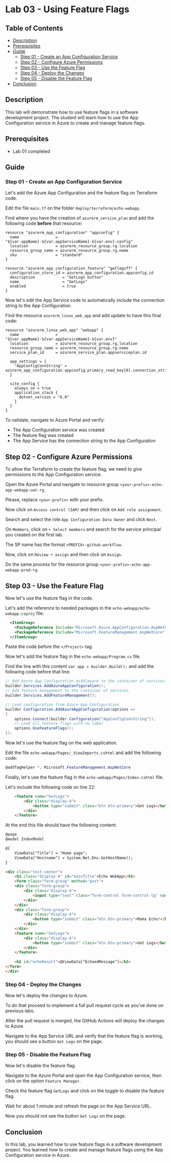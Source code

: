 # Lab 03 - Using Feature Flags

## Table of Contents

- [Description](#description)
- [Prerequisites](#prerequisites)
- [Guide](#guide)
  - [Step 01 - Create an App Configuration Service](#step-01---create-an-app-configuration-service)
  - [Step 02 - Configure Azure Permissions](#step-02---configure-azure-permissions)
  - [Step 03 - Use the Feature Flag](#step-03---use-the-feature-flag)
  - [Step 04 - Deploy the Changes](#step-04---deploy-the-changes)
  - [Step 05 - Disable the Feature Flag](#step-05---disable-the-feature-flag)
- [Conclusion](#conclusion)

## Description

This lab will demonstrate how to use feature flags in a software development project. The student will learn how to use the App Configuration service in Azure to create and manage feature flags.

## Prerequisites

- Lab 01 completed

## Guide

### Step 01 - Create an App Configuration Service

Let's add the Azure App Configuration and the feature flag on Terraform code.

Edit the file `main.tf` on the folder `deploy/terraform/echo-webapp`.

Find where you have the creation of `azurerm_service_plan` and add the following code **before** that resource:

```hcl
resource "azurerm_app_configuration" "appconfig" {
  name                = "${var.appName}-${var.appServiceName}-${var.env}-config"
  location            = azurerm_resource_group.rg.location
  resource_group_name = azurerm_resource_group.rg.name
  sku                 = "standard"
}

resource "azurerm_app_configuration_feature" "getlogsff" {
  configuration_store_id = azurerm_app_configuration.appconfig.id
  description            = "GetLogs button"
  name                   = "GetLogs"
  enabled                = true
}
```

Now let's edit the App Service code to automatically include the connection string to the App Configuration.

Find the resource `azurerm_linux_web_app` and add update to have this final code:

```hcl
resource "azurerm_linux_web_app" "webapp" {
  name                = "${var.appName}-${var.appServiceName}-${var.env}"
  location            = azurerm_resource_group.rg.location
  resource_group_name = azurerm_resource_group.rg.name
  service_plan_id     = azurerm_service_plan.appserviceplan.id

  app_settings = {
    "AppConfigConnString" = azurerm_app_configuration.appconfig.primary_read_key[0].connection_string
  }

  site_config {
    always_on = true
    application_stack {
      dotnet_version = "6.0"
    }
  }
}
```

To validate, navigate to Azure Portal and verify:

- The App Configuration service was created
- The feature flag was created
- The App Service has the connection string to the App Configuration

## Step 02 - Configure Azure Permissions

To allow the Terraform to create the feature flag, we need to give permissions to the App Configuration service.

Open the Azure Portal and navigate to resource group `<your-prefix>-echo-app-webapp-uat-rg`.

Please, replace `<your-prefix>` with your prefix.

Now click on `Access control (IAM)` and then click on `Add role assignment`.

Search and select the role `App Configuration Data Owner` and click `Next`.

On `Members`, click on `+ Select members` and search for the service principal you created on the first lab.

The SP name has the format `<PREFIX>-github-workflow`.

Now, click on `Review + assign` and then click on `Assign`.

Do the same process for the resource group `<your-prefix>-echo-app-webapp-prod-rg`.

## Step 03 - Use the Feature Flag

Now let's use the feature flag in the code.

Let's add the reference to needed packages in the `echo-webapp/echo-webapp.csproj` file:

```xml
  <ItemGroup>
    <PackageReference Include="Microsoft.Azure.AppConfiguration.AspNetCore" Version="7.2.0" />
    <PackageReference Include="Microsoft.FeatureManagement.AspNetCore" Version="3.3.1" />
  </ItemGroup>
```

Paste the code before the `</Project>` tag.

Now let's add the feature flag in the `echo-webapp/Program.cs` file.

Find the line with this content `var app = builder.Build();` and add the following code before that line:

```csharp
// Add Azure App Configuration middleware to the container of services.
builder.Services.AddAzureAppConfiguration();
// Add feature management to the container of services.
builder.Services.AddFeatureManagement();

// Load configuration from Azure App Configuration
builder.Configuration.AddAzureAppConfiguration(options =>
{
    options.Connect(builder.Configuration["AppConfigConnString"]);
    // Load all feature flags with no label
    options.UseFeatureFlags();
});
```

Now let's use the feature flag on the web application.

Edit the file `echo-webapp/Pages/_ViewImports.cshtml` and add the following code:

```csharp
@addTagHelper *, Microsoft.FeatureManagement.AspNetCore
```

Finally, let's use the feature flag in the `echo-webapp/Pages/Index.cshtml` file.

Let's include the following code on line 22:

```html
    <feature name="GetLogs">
        <div class="display-4">
            <button type="submit" class="btn btn-primary">Get Logs</button>
        </div>
    </feature>
```

At the end this file should have the following content:

```html
@page
@model IndexModel

@{
    ViewData["Title"] = "Home page";
    ViewData["Hostname"] = System.Net.Dns.GetHostName();
}

<div class="text-center">
    <h1 class="display-4" id="mainTitle">Echo WebApp</h1>
    <form class="form-group" method="post">
    <div class="form-group">
        <div class="display-4">
            <input type="text" class="form-control form-control-lg" name="Message">
        </div>
    </div>
    <div class="form-group">
        <div class="display-4">
            <button type="submit" class="btn btn-primary">Make Echo!</button>
        </div>
    </div>
    <feature name="GetLogs">
        <div class="display-4">
            <button type="submit" class="btn btn-primary">Get Logs</button>
        </div>
    </feature>
    
    <h2 id="echoResult">@ViewData["EchoedMessage"]</h2>
</form>
</div>
```

### Step 04 - Deploy the Changes

Now let's deploy the changes to Azure.

To do that proceed to implement a full pull request cycle as you've done on previous labs.

After the pull request is merged, the GitHub Actions will deploy the changes to Azure.

Navigate to the App Service URL and verify that the feature flag is working, you should see a button `Get Logs` on the page.

### Step 05 - Disable the Feature Flag

Now let's disable the feature flag.

Navigate to the Azure Portal and open the App Configuration service, then click on the option `Feature Manager`.

Check the feature flag `GetLogs` and click on the toggle to disable the feature flag.

Wait for about 1 minute and refresh the page on the App Service URL.

Now you should not see the button `Get Logs` on the page.

## Conclusion

In this lab, you learned how to use feature flags in a software development project. You learned how to create and manage feature flags using the App Configuration service in Azure.
